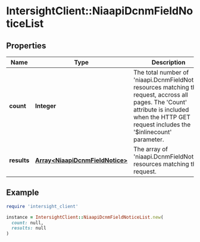 # IntersightClient::NiaapiDcnmFieldNoticeList

## Properties

| Name | Type | Description | Notes |
| ---- | ---- | ----------- | ----- |
| **count** | **Integer** | The total number of &#39;niaapi.DcnmFieldNotice&#39; resources matching the request, accross all pages. The &#39;Count&#39; attribute is included when the HTTP GET request includes the &#39;$inlinecount&#39; parameter. | [optional] |
| **results** | [**Array&lt;NiaapiDcnmFieldNotice&gt;**](NiaapiDcnmFieldNotice.md) | The array of &#39;niaapi.DcnmFieldNotice&#39; resources matching the request. | [optional] |

## Example

```ruby
require 'intersight_client'

instance = IntersightClient::NiaapiDcnmFieldNoticeList.new(
  count: null,
  results: null
)
```

